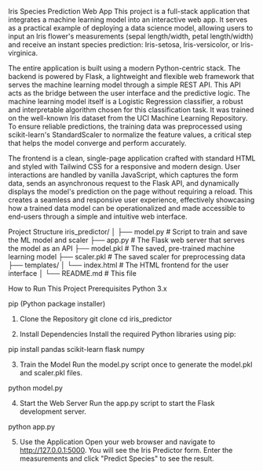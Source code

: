 
Iris Species Prediction Web App
This project is a full-stack application that integrates a machine learning model into an interactive web app. It serves as a practical example of deploying a data science model, allowing users to input an Iris flower's measurements (sepal length/width, petal length/width) and receive an instant species prediction: Iris-setosa, Iris-versicolor, or Iris-virginica.

The entire application is built using a modern Python-centric stack. The backend is powered by Flask, a lightweight and flexible web framework that serves the machine learning model through a simple REST API. This API acts as the bridge between the user interface and the predictive logic. The machine learning model itself is a Logistic Regression classifier, a robust and interpretable algorithm chosen for this classification task. It was trained on the well-known Iris dataset from the UCI Machine Learning Repository. To ensure reliable predictions, the training data was preprocessed using scikit-learn's StandardScaler to normalize the feature values, a critical step that helps the model converge and perform accurately.

The frontend is a clean, single-page application crafted with standard HTML and styled with Tailwind CSS for a responsive and modern design. User interactions are handled by vanilla JavaScript, which captures the form data, sends an asynchronous request to the Flask API, and dynamically displays the model's prediction on the page without requiring a reload. This creates a seamless and responsive user experience, effectively showcasing how a trained data model can be operationalized and made accessible to end-users through a simple and intuitive web interface.

Project Structure
iris_predictor/
│
├── model.py            # Script to train and save the ML model and scaler
├── app.py              # The Flask web server that serves the model as an API
├── model.pkl           # The saved, pre-trained machine learning model
├── scaler.pkl          # The saved scaler for preprocessing data
├── templates/
│   └── index.html      # The HTML frontend for the user interface
│
└── README.md           # This file

How to Run This Project
Prerequisites
Python 3.x

pip (Python package installer)

1. Clone the Repository
git clone <your-repository-url>
cd iris_predictor

2. Install Dependencies
Install the required Python libraries using pip:

pip install pandas scikit-learn flask numpy

3. Train the Model
Run the model.py script once to generate the model.pkl and scaler.pkl files.

python model.py

4. Start the Web Server
Run the app.py script to start the Flask development server.

python app.py

5. Use the Application
Open your web browser and navigate to http://127.0.0.1:5000. You will see the Iris Predictor form. Enter the measurements and click "Predict Species" to see the result.

